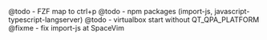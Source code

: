 @todo - FZF map to ctrl+p
@todo - npm packages (import-js, javascript-typescript-langserver)
@todo - virtualbox start without QT_QPA_PLATFORM
@fixme - fix import-js at SpaceVim

